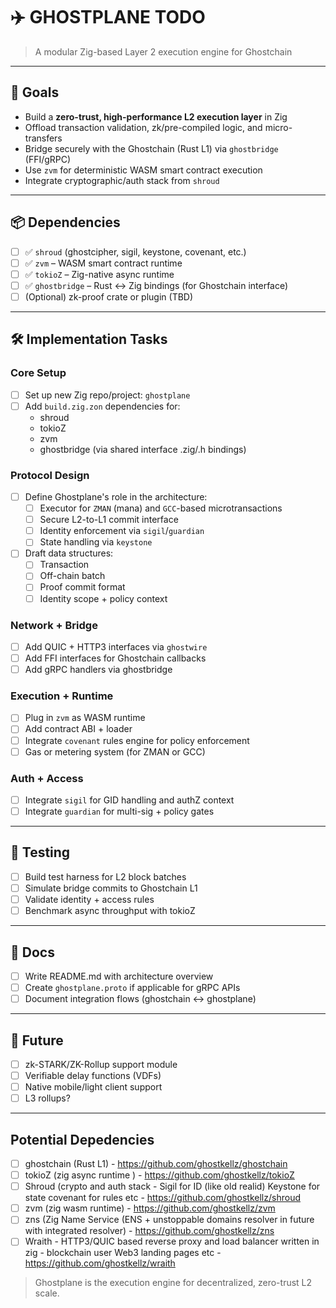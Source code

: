 # ✈️ GHOSTPLANE TODO

> A modular Zig-based Layer 2 execution engine for Ghostchain

---

## 🎯 Goals

- Build a **zero-trust, high-performance L2 execution layer** in Zig
- Offload transaction validation, zk/pre-compiled logic, and micro-transfers
- Bridge securely with the Ghostchain (Rust L1) via `ghostbridge` (FFI/gRPC)
- Use `zvm` for deterministic WASM smart contract execution
- Integrate cryptographic/auth stack from `shroud`

---

## 📦 Dependencies

- [ ] ✅ `shroud` (ghostcipher, sigil, keystone, covenant, etc.)
- [ ] ✅ `zvm` – WASM smart contract runtime
- [ ] ✅ `tokioZ` – Zig-native async runtime
- [ ] ✅ `ghostbridge` – Rust <-> Zig bindings (for Ghostchain interface)
- [ ] (Optional) zk-proof crate or plugin (TBD)

---

## 🛠️ Implementation Tasks

### Core Setup

- [ ] Set up new Zig repo/project: `ghostplane`
- [ ] Add `build.zig.zon` dependencies for:
  - shroud
  - tokioZ
  - zvm
  - ghostbridge (via shared interface .zig/.h bindings)

### Protocol Design

- [ ] Define Ghostplane's role in the architecture:
  - [ ] Executor for `ZMAN` (mana) and `GCC`-based microtransactions
  - [ ] Secure L2-to-L1 commit interface
  - [ ] Identity enforcement via `sigil`/`guardian`
  - [ ] State handling via `keystone`

- [ ] Draft data structures:
  - [ ] Transaction
  - [ ] Off-chain batch
  - [ ] Proof commit format
  - [ ] Identity scope + policy context

### Network + Bridge

- [ ] Add QUIC + HTTP3 interfaces via `ghostwire`
- [ ] Add FFI interfaces for Ghostchain callbacks
- [ ] Add gRPC handlers via ghostbridge

### Execution + Runtime

- [ ] Plug in `zvm` as WASM runtime
- [ ] Add contract ABI + loader
- [ ] Integrate `covenant` rules engine for policy enforcement
- [ ] Gas or metering system (for ZMAN or GCC)

### Auth + Access

- [ ] Integrate `sigil` for GID handling and authZ context
- [ ] Integrate `guardian` for multi-sig + policy gates

---

## 🧪 Testing

- [ ] Build test harness for L2 block batches
- [ ] Simulate bridge commits to Ghostchain L1
- [ ] Validate identity + access rules
- [ ] Benchmark async throughput with tokioZ

---

## 📝 Docs

- [ ] Write README.md with architecture overview
- [ ] Create `ghostplane.proto` if applicable for gRPC APIs
- [ ] Document integration flows (ghostchain ↔ ghostplane)

---

## 🧩 Future

- [ ] zk-STARK/ZK-Rollup support module
- [ ] Verifiable delay functions (VDFs)
- [ ] Native mobile/light client support
- [ ] L3 rollups?

---

## Potential Depedencies 
- [ ] ghostchain (Rust L1) - https://github.com/ghostkellz/ghostchain
- [ ] tokioZ (zig async runtime ) - https://github.com/ghostkellz/tokioZ 
- [ ] Shroud (crypto and auth stack - Sigil for ID (like old realid) Keystone for state covenant for rules etc - https://github.com/ghostkellz/shroud
- [ ] zvm (zig wasm runtime) - https://github.com/ghostkellz/zvm
- [ ] zns (Zig Name Service (ENS + unstoppable domains resolver in future with integrated resolver) - https://github.com/ghostkellz/zns
- [ ] Wraith - HTTP3/QUIC based reverse proxy and load balancer written in zig - blockchain user Web3 landing pages etc - https://github.com/ghostkellz/wraith

> Ghostplane is the execution engine for decentralized, zero-trust L2 scale.

